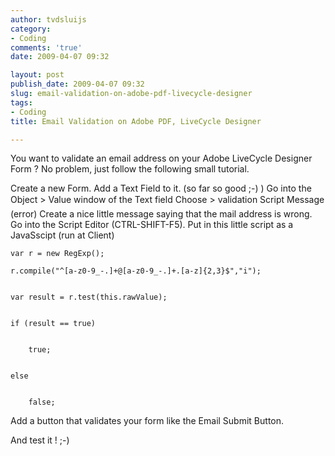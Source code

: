 ```yaml
---
author: tvdsluijs
category:
- Coding
comments: 'true'
date: 2009-04-07 09:32

layout: post
publish_date: 2009-04-07 09:32
slug: email-validation-on-adobe-pdf-livecycle-designer
tags:
- Coding
title: Email Validation on Adobe PDF, LiveCycle Designer

---
```

You want to validate an email address on your Adobe LiveCycle Designer Form ?
No problem, just follow the following small tutorial.  
  
Create a new Form. Add a Text Field to it. (so far so good ;-) ) Go into the
Object > Value window of the Text field Choose > validation Script Message
(error) Create a nice little message saying that the mail address is wrong. Go
into the Script Editor (CTRL-SHIFT-F5). Put in this little script as a
JavaSscipt (run at Client)

    
    
    var r = new RegExp();   
      
    r.compile("^[a-z0-9_-.]+@[a-z0-9_-.]+.[a-z]{2,3}$","i");   
      
      
    var result = r.test(this.rawValue);   
      
      
    if (result == true)   
      
      
        true;   
      
      
    else   
      
      
        false;

Add a button that validates your form like the Email Submit Button.  
  
And test it ! ;-)

